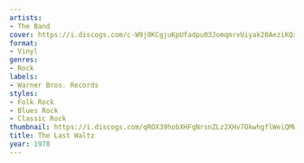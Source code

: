 ```yaml
---
artists:
- The Band
cover: https://i.discogs.com/c-W9j0KCgjuKpUfadpu03JomqmrvUiyak20AeziKQxs/rs:fit/g:sm/q:90/h:600/w:568/czM6Ly9kaXNjb2dz/LWRhdGFiYXNlLWlt/YWdlcy9SLTQ4NzM2/MTItMTM3ODEyMzA0/Mi01MzYyLmpwZWc.jpeg
format:
- Vinyl
genres:
- Rock
labels:
- Warner Bros. Records
styles:
- Folk Rock
- Blues Rock
- Classic Rock
thumbnail: https://i.discogs.com/qROX39hobXHFqNrsnZLz2XHv7OkwhgflWeiQMWkqvzw/rs:fit/g:sm/q:40/h:150/w:150/czM6Ly9kaXNjb2dz/LWRhdGFiYXNlLWlt/YWdlcy9SLTQ4NzM2/MTItMTM3ODEyMzA0/Mi01MzYyLmpwZWc.jpeg
title: The Last Waltz
year: 1978
---
```

